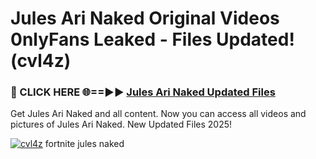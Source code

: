 # Jules Ari Naked Original Videos 0nlyFans Leaked - Files Updated! (cvl4z)

<h3>🔴 CLICK HERE 🌐==►► <a href="https://tinyurl.com/up5wt9bj" rel="nofollow">Jules Ari Naked Updated Files</a></h3>

Get Jules Ari Naked and all content. Now you can access all videos and pictures of Jules Ari Naked. New Updated Files 2025!

[![cvl4z](https://i.imgur.com/ABiUzMV.gif)](https://tinyurl.com/up5wt9bj)
fortnite jules naked